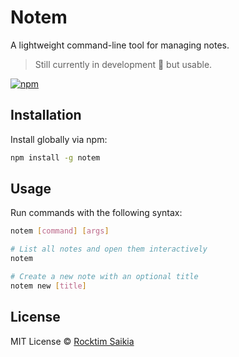# Notem

A lightweight command-line tool for managing notes. 
> Still currently in development 🚧 but usable.

[![npm](https://img.shields.io/npm/v/notem?color=brightgreen)](https://www.npmjs.com/package/notem)

## Installation

Install globally via npm:

```sh
npm install -g notem
```

## Usage

Run commands with the following syntax:

```sh
notem [command] [args]

# List all notes and open them interactively
notem

# Create a new note with an optional title
notem new [title]
```

## License

MIT License © [Rocktim Saikia](https://github.com/rocktim)
